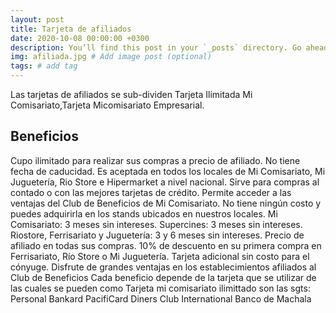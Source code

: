 ```yaml
---
layout: post
title: Tarjeta de afiliados 
date: 2020-10-08 00:00:00 +0300
description: You’ll find this post in your `_posts` directory. Go ahead and edit it and re-build the site to see your changes. # Add post description (optional)
img: afiliada.jpg # Add image post (optional)
tags: # add tag
---
```

Las tarjetas de afiliados se sub-dividen Tarjeta Ilimitada Mi Comisariato,Tarjeta Micomisariato Empresarial.
## Beneficios
Cupo ilimitado para realizar sus compras a precio de afiliado.
No tiene fecha de caducidad.
Es aceptada en todos los locales de Mi Comisariato, Mi Juguetería, Rio Store e Hipermarket a nivel nacional.
Sirve para compras al contado o con las mejores tarjetas de crédito.
Permite acceder a las ventajas del Club de Beneficios de Mi Comisariato.
No tiene ningún costo y puedes adquirirla en los stands ubicados en nuestros locales.
Mi Comisariato: 3 meses sin intereses.
Supercines: 3 meses sin intereses.
Riostore, Ferrisariato y Juguetería: 3 y 6 meses sin intereses.
Precio de afiliado en todas sus compras.
10% de descuento en su primera compra en Ferrisariato, Río Store o Mi Juguetería.
Tarjeta adicional sin costo para el cónyuge.
Disfrute de grandes ventajas en los establecimientos afiliados al Club de Beneficios
Cada beneficio depende de la tarjeta que se utilizar de las cuales se pueden como Tarjeta mi comisariato ilimittado son las sgts:
Personal
Bankard
PacifiCard
Diners Club International
Banco de Machala

